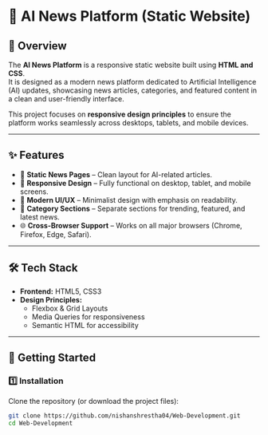 # 📰 AI News Platform (Static Website)

## 📌 Overview
The **AI News Platform** is a responsive static website built using **HTML and CSS**.  
It is designed as a modern news platform dedicated to Artificial Intelligence (AI) updates, showcasing news articles, categories, and featured content in a clean and user-friendly interface.  

This project focuses on **responsive design principles** to ensure the platform works seamlessly across desktops, tablets, and mobile devices.  

---

## ✨ Features
- 📑 **Static News Pages** – Clean layout for AI-related articles.  
- 📱 **Responsive Design** – Fully functional on desktop, tablet, and mobile screens.  
- 🎨 **Modern UI/UX** – Minimalist design with emphasis on readability.  
- 📂 **Category Sections** – Separate sections for trending, featured, and latest news.  
- 🌐 **Cross-Browser Support** – Works on all major browsers (Chrome, Firefox, Edge, Safari).  

---

## 🛠️ Tech Stack
- **Frontend:** HTML5, CSS3  
- **Design Principles:**  
  - Flexbox & Grid Layouts  
  - Media Queries for responsiveness  
  - Semantic HTML for accessibility  

---

## 🚀 Getting Started

### 1️⃣ Installation
Clone the repository (or download the project files):
```bash
git clone https://github.com/nishanshrestha04/Web-Development.git
cd Web-Development
